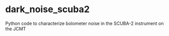 # dark_noise_scuba2
Python code to characterize bolometer noise in the SCUBA-2 instrument on the JCMT
